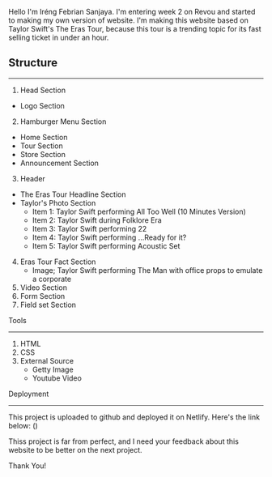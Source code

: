 Hello I'm Iréng Febrian Sanjaya. I'm entering week 2 on Revou and started to making my own version of website. I'm making this website based on Taylor Swift's The Eras Tour, because this tour is a trending topic for its fast selling ticket in under an hour.


## Structure
***

1. Head Section
  * Logo Section
2. Hamburger Menu Section
  * Home Section
  * Tour Section
  * Store Section
  * Announcement Section
3. Header
  * The Eras Tour Headline Section
  * Taylor's Photo Section
    * Item 1: Taylor Swift performing All Too Well (10 Minutes Version)
    * Item 2: Taylor Swift during Folklore Era
    * Item 3: Taylor Swift performing 22
    * Item 4: Taylor Swift performing ...Ready for it?
    * Item 5: Taylor Swift performing Acoustic Set
4. Eras Tour Fact Section
   * Image; Taylor Swift performing The Man with office props to emulate a corporate
5. Video Section
6. Form Section
7. Field set Section

Tools
***

1. HTML
2. CSS
3. External Source
   * Getty Image
   * Youtube Video

Deployment
***

This project is uploaded to github and deployed it on Netlify. Here's the link below:
()

Thiss project is far from perfect, and I need your feedback about this website to be better on the next project.

Thank You!

